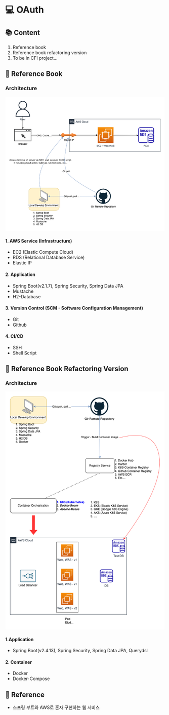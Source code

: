 # 💻 OAuth

## 📚 Content
1. Reference book
2. Reference book refactoring version
3. To be in CFI project...


## 📒 Reference Book
### Architecture
![freelec](./image/freelec.png)

#### 1. AWS Service (Infrastructure)
* EC2 (Elastic Compute Cloud)
* RDS (Relational Database Service)
* Elastic IP
#### 2. Application
* Spring Boot(v2.1.7), Spring Security, Spring Data JPA
* Mustache
* H2-Database
#### 3. Version Control (SCM - Software Configuration Management)
* Git
* Github
#### 4. CI/CD
* SSH
* Shell Script

## 📔 Reference Book Refactoring Version
### Architecture
![freelec](./image/freelec-refac.png)

#### 1.Application
* Spring Boot(v2.4.13), Spring Security, Spring Data JPA, Querydsl

#### 2. Container
* Docker
* Docker-Compose


## 📖 Reference
* 스프링 부트와 AWS로 혼자 구현하는 웹 서비스